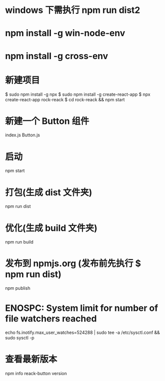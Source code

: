 
# windows 下需执行 npm run dist2
# npm install -g win-node-env
# npm install -g cross-env

# 新建项目
$ sudo npm install -g npx
$ sudo npm install -g create-react-app
$ npx create-react-app rock-reack
$ cd rock-reack && npm start 

# 新建一个 Button 组件
index.js Button.js

# 启动
npm start

# 打包(生成 dist 文件夹)
npm run dist

# 优化(生成 build 文件夹)
npm run build

# 发布到 npmjs.org (发布前先执行 $ npm run dist)
npm publish

# ENOSPC: System limit for number of file watchers reached
echo fs.inotify.max_user_watches=524288 | sudo tee -a /etc/sysctl.conf && sudo sysctl -p

# 查看最新版本
npm info reack-button version
